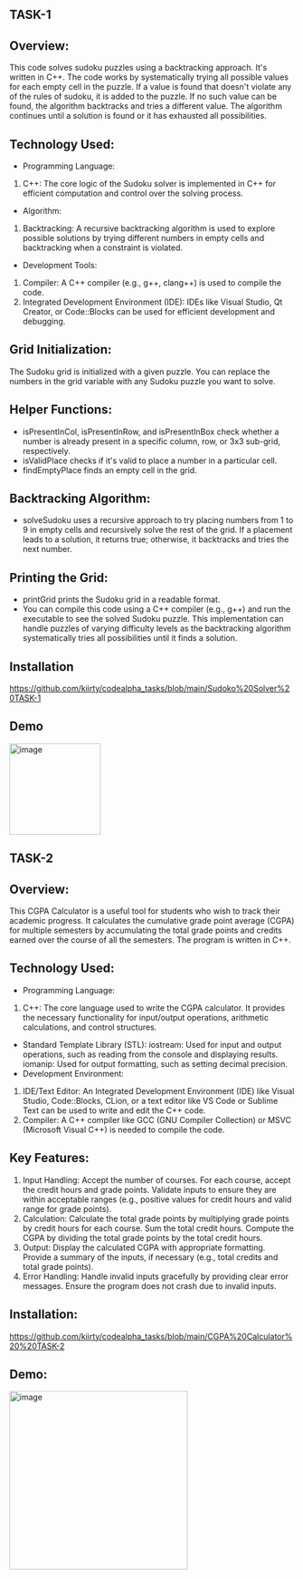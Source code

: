 ## TASK-1 
## Overview:
This code solves sudoku puzzles using a backtracking approach. It's written in C++. The code works by systematically trying all possible values for each empty cell in the puzzle. If a value is found that doesn't violate any of the rules of sudoku, it is added to the puzzle. If no such value can be found, the algorithm backtracks and tries a different value. The algorithm continues until a solution is found or it has exhausted all possibilities.

## Technology Used:
- Programming Language:
 1. C++: The core logic of the Sudoku solver is implemented in C++ for efficient computation and control over the solving process.
- Algorithm:
 1. Backtracking: A recursive backtracking algorithm is used to explore possible solutions by trying different numbers in empty cells and backtracking when a constraint is violated.
- Development Tools:
 1. Compiler: A C++ compiler (e.g., g++, clang++) is used to compile the code.
2. Integrated Development Environment (IDE): IDEs like Visual Studio, Qt Creator, or Code::Blocks can be used for efficient development and debugging.
## Grid Initialization: 
The Sudoku grid is initialized with a given puzzle. You can replace the numbers in the grid variable with any Sudoku puzzle you want to solve.
## Helper Functions:
- isPresentInCol, isPresentInRow, and isPresentInBox check whether a number is already present in a specific column, row, or 3x3 sub-grid, respectively.
- isValidPlace checks if it's valid to place a number in a particular cell.
- findEmptyPlace finds an empty cell in the grid.
## Backtracking Algorithm:
- solveSudoku uses a recursive approach to try placing numbers from 1 to 9 in empty cells and recursively solve the rest of the grid. If a placement leads to a solution, it returns true; otherwise, it backtracks and tries the next number.
## Printing the Grid:
- printGrid prints the Sudoku grid in a readable format.
- You can compile this code using a C++ compiler (e.g., g++) and run the executable to see the solved Sudoku puzzle. This implementation can handle puzzles of varying difficulty levels as the backtracking algorithm systematically tries all possibilities until it finds a solution.


## Installation
https://github.com/kiirty/codealpha_tasks/blob/main/Sudoko%20Solver%20TASK-1

## Demo
<img width="161" alt="image" src="https://github.com/user-attachments/assets/b1cea953-dec9-4e09-8174-b4c36808d1e4">


## TASK-2
## Overview:
This CGPA Calculator is a useful tool for students who wish to track their academic progress. It calculates the cumulative grade point average (CGPA) for multiple semesters by accumulating the total grade points and credits earned over the course of all the semesters. The program is written in C++.
## Technology Used:
- Programming Language:
1. C++: The core language used to write the CGPA calculator. It provides the necessary functionality for input/output operations, arithmetic calculations, and control structures.
- Standard Template Library (STL):
iostream: Used for input and output operations, such as reading from the console and displaying results.
iomanip: Used for output formatting, such as setting decimal precision.
- Development Environment:
1. IDE/Text Editor: An Integrated Development Environment (IDE) like Visual Studio, Code::Blocks, CLion, or a text editor like VS Code or Sublime Text can be used to write and edit the C++ code.
2. Compiler: A C++ compiler like GCC (GNU Compiler Collection) or MSVC (Microsoft Visual C++) is needed to compile the code.

## Key Features:
 1. Input Handling:
Accept the number of courses.
For each course, accept the credit hours and grade points.
Validate inputs to ensure they are within acceptable ranges (e.g., positive values for credit hours and valid range for grade points).
 2. Calculation:
Calculate the total grade points by multiplying grade points by credit hours for each course.
Sum the total credit hours.
Compute the CGPA by dividing the total grade points by the total credit hours.
 3. Output:
Display the calculated CGPA with appropriate formatting.
Provide a summary of the inputs, if necessary (e.g., total credits and total grade points).
4. Error Handling:
Handle invalid inputs gracefully by providing clear error messages.
Ensure the program does not crash due to invalid inputs.

## Installation:
https://github.com/kiirty/codealpha_tasks/blob/main/CGPA%20Calculator%20%20TASK-2
## Demo:
<img width="315" alt="image" src="https://github.com/user-attachments/assets/92c24124-d918-445e-b828-44d255e70f26">

